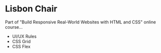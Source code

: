 # Lisbon Chair

 Part of "Build Responsive Real-World Websites with HTML and CSS" online course...
 
- UI/UX Rules  
- CSS Grid       
- CSS Flex      
